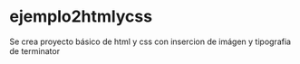 # ejemplo2htmlycss
Se crea proyecto básico de html y css con insercion de imágen y tipografia de terminator
